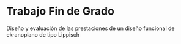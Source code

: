 # Trabajo Fin de Grado
Diseño y evaluación de las prestaciones de un diseño funcional de ekranoplano de tipo Lippisch
